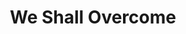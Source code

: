 ---
layout: songs
title: We Shall Overcome
event: Albany Movement
category: 
artist: Guy Carawan, Pete Seeger, Joan Beez
released: 1961
video: <iframe width="560" height="315" src="https://www.youtube.com/embed/nM39QUiAsoM" title="YouTube video player" frameborder="0" allow="accelerometer; autoplay; clipboard-write; encrypted-media; gyroscope; picture-in-picture" allowfullscreen></iframe>
description: Lorem ipsum dolor sit amet, consectetur adipiscing elit, sed do eiusmod tempor incididunt ut labore et dolore magna aliqua. Semper quis lectus nulla at volutpat diam ut venenatis tellus
lyrics: |
    We shall overcome, we shall overcome,
    We shall overcome someday;
    Oh, deep in my heart, I do believe,
    We shall overcome someday.
    The Lord will see us through, The Lord will see us through,
    The Lord will see us through someday;
    Oh, deep in my heart, I do believe,
    We shall overcome someday.
    We're on to victory, We're on to victory,
    We're on to victory someday;
    Oh, deep in my heart, I do believe,
    We're on to victory someday.
    We'll walk hand in hand, we'll walk hand in hand,
    We'll walk hand in hand someday;
    Oh, deep in my heart, I do believe,
    We'll walk hand in hand someday.
    We are not afraid, we are not afraid,
    We are not afraid today;
    Oh, deep in my heart, I do believe,
    We are not afraid today.
    The truth shall make us free, the truth shall make us free,
    The truth shall make us free someday;
    Oh, deep in my heart, I do believe,
    The truth shall make us free someday.
    We shall live in peace, we shall live in peace,
    We shall live in peace someday;
    Oh, deep in my heart, I do believe,
    We shall live in peace someday.
---